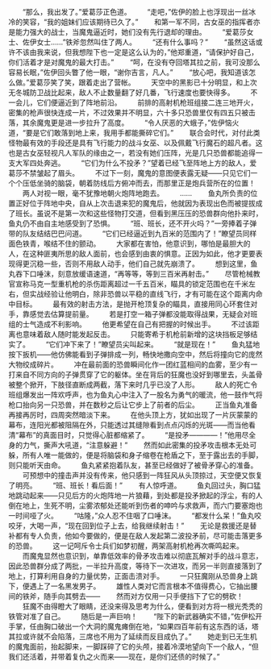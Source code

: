 　　“那么，我出发了。”爱葛莎正色道。
　　“走吧，”佐伊的脸上也浮现出一丝冰冷的笑容，“我的姐妹们应该期待已久了。”
　　和第一军不同，古女巫的指挥者亦是能力强大的战士，当魔鬼逼近时，她们没有先行退却的理由。
　　“爱葛莎女士、佐伊女士……”铁斧忽然叫住了两人。
　　“还有什么事吗？”
　　“虽然这话或许不该由我来说，但我想陛下也一定是这么认为的，”他郑重道，“请保护好自己，你们活着才是对魔鬼的最大打击。”
　　“呵，在没有夺回塔其拉之前，我可没那么容易长眠，”佐伊回头瞥了他一眼，“谢你吉言，凡人。”
　　“放心吧，我知道该怎么做。”爱葛莎笑了笑，跟着走出了营帐。
　　天空中的黑影已十分明显，和上次无冬城防卫战比起来，敌人不止数量翻了好几番，飞行速度也要快得多。
　　不一会儿，它们便逼近到了阵地前沿。
　　前排的高射机枪班组接二连三地开火，密集的枪声很快连成一片，不过效果并不明显，六十多只恐兽里仅有四五只被击落，其余魔鬼更是进一步拉升了高度。
　　“令人厌恶的大蛾子，”佐伊恼火道，“要是它们敢落到地上来，我用手都能撕碎它们。”
　　联合会时代，对付此类怪物最有效的手段还是具有飞行能力的战斗女巫、以及佩戴飞行魔石的超凡者。这也是古女巫轻视凡人军队的缘由之一，若没有她们压阵，光是几只恐兽都能追得一支大军四处奔逃。
　　“它们为什么不投矛？”望着已经飞至阵地上方的敌人，爱葛莎不禁皱起了眉头。
　　不过下一刻，魔鬼的意图便表露无疑——只见它们一个个压低坐骑的脑袋，朝着防线后方俯冲而去，而那里正是炮兵营所在的位置！
　　两人对视一眼，毫不犹豫地朝火炮阵地跑去。
　　……
　　鱼丸所负责的位置正好位于阵地中央，自从上次击退来犯的魔鬼后，他就因为表现出色而被提拔成了班长。虽说不是第一次和这些怪物打交道，但看到黑压压的恐兽群向他扑来时，鱼丸仍不由自主地感受到了恐惧。
　　“班、班长，还不开火吗？”一旁捧着子弹带的队友结结巴巴问道。
　　“它们已经逼近到九百米的范围内了！”瞭望员同样面色铁青，喉结不住的颤动。
　　大家都在害怕，他意识到，哪怕是最胆大的人，在这种匪夷所思的敌人面前，也会感到由衷的惧意。正因为如此，他才更要表现得更沉稳一些，否则不用敌人动手，他们自己就先崩溃了。
　　想到这里，鱼丸吞下口唾沫，刻意放缓语速道，“再等等，等到三百米再射击。”
　　尽管枪械教官宣称马克一型重机枪的杀伤距离超过一千五百米，瞄具的锁定范围也在千米左右，但实战经验让他明白，除非恐兽以平稳的直线飞行，才有可能在这个距离内命中目标。
　　最有效的射击方法，是抛开枪顶复杂的瞄具，直接用同心环套住对手，靠感觉去估算提前量。
　　若是打空一箱子弹都没能取得战果，无疑会对班组的士气造成不利影响。
　　他更希望在自己有把握的时候出手。
　　不过该距离也意味着敌人随时能发起反击。
　　只能寄希于机枪前新增的这块挡板足够结实了。
　　“它们冲下来了！”瞭望员尖叫起来。
　　“就是现在！”
　　鱼丸猛地按下扳机——他仿佛能看到子弹排成一列，畅快地撒向空中，然后将撞向它的庞然大物绞成碎片。
　　冲在最前面的恐兽瞬间化作一团红蓝相间的血雾，至少有一打来自不同方向的子弹贯穿了它的躯体。坐在背后的狂魔也没好到哪里去，头盖骨被整个掀开，下肢径直断成两截，落下来时几乎已没了人形。
　　敌人的死亡令班组爆发出一阵欢呼声，也为鱼丸心中注入了一股名为勇气的暖流，他一鼓作气将枪口抬向另一只恐兽，并在数秒之后让它步上了前者的后尘。
　　正当鱼丸准备再接再厉时，四周突然暗淡下来。
　　在他头顶上方，犹如出现了一片灰蒙蒙的幕布，连阳光都被阻隔在外，只能透过其缝隙看到点点闪烁的光斑——而当他看清“幕布”的真面目时，只觉得心脏都缩紧了。
　　“是投矛————！”他用尽全身的力气，撕声大吼道，“注意躲避！”
　　然而如此密集的投矛攻击根本无处可躲，所有人唯一能做的，便是将脑袋和身子缩卷在枪盾之下，至于露出去的手脚，则只能听天由命。
　　鱼丸紧紧抱着队友，甚至已经做好了被骨矛穿心的准备。
　　可预想中的撞击声并没有传来，他只感到一阵狂风从头顶掠过，天空便又恢复了明亮。
　　“班、班长！看后面！”
　　有人惊呼道。
　　鱼丸回过头，胸口猛地跳动起来——只见后方的火炮阵地一片狼藉，到处都是投矛掀起的浮尘，有的人倒在地上，生死不明，尘雾浓郁处还能听到伤者的呻吟与求救声，而六门要塞炮也一时间哑了火。
　　“咕隆，”众人忍不住咽了口唾沫。
　　“都发什么呆！”鱼丸咬咬牙，大喝一声，“现在回到位子上去，给我继续射击！”
　　无论是救援还是替补都有专人负责，他如今要做的，便是在敌人发起第二波投矛前，尽可能击落更多的恐兽。
　　这一记呵斥令士兵们如梦初醒，两架高射机枪再次嘶鸣起来。
　　而魔鬼显然也意识到，单靠低效率的骨矛攻击难以彻底瓦解对手的战斗意志，因此恐兽群分成了两批，一半拉升高度，等待下一次进攻，而另一半则直接落到了地上，打算利用自身的力量优势，正面击溃对手。
　　一只狂魔刚从恐兽身上跳下，便遇上了一名黑发男子。
　　雄性人类对它而言根本不值得费心，它抽出腰间的铁斧，随手向其劈去——
　　然而对方仅用一只手便挡下了它的劈砍！
　　狂魔不由得瞪大了眼睛，还没来得及思考为什么，便看到对方将一根光秃秃的铁管对准了自己。
　　随后是一声巨响！
　　“陛下的新武器确实不错，”佐伊松开手掌，任由胸口破出一个大洞的魔鬼瘫倒在地，“如果四百年前有这东西的话，塔其拉或许就不会陷落，三席也不用为了延续而反目成仇了。”
　　她走到已无生机的魔鬼面前，抬起脚来，一脚踩碎了它的头颅，接着冷漠地望向下一个敌人，“但我们还活着，并带着复仇之火而来——现在，是你们还债的时候了。”